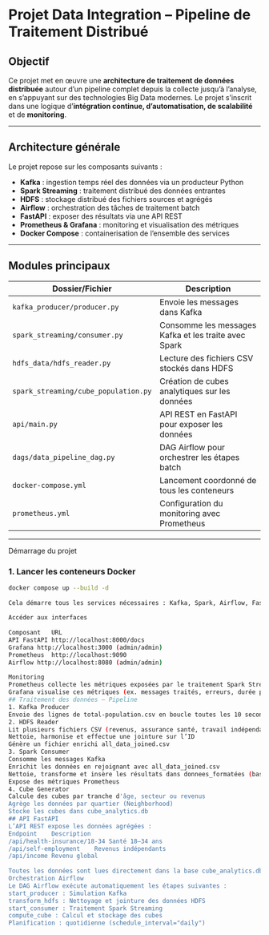 #  Projet Data Integration – Pipeline de Traitement Distribué

##  Objectif

Ce projet met en œuvre une **architecture de traitement de données distribuée** autour d’un pipeline complet depuis la collecte jusqu’à l’analyse, en s’appuyant sur des technologies Big Data modernes. Le projet s’inscrit dans une logique d’**intégration continue, d’automatisation, de scalabilité** et de **monitoring**.

---

##  Architecture générale

Le projet repose sur les composants suivants :

- **Kafka** : ingestion temps réel des données via un producteur Python
- **Spark Streaming** : traitement distribué des données entrantes
- **HDFS** : stockage distribué des fichiers sources et agrégés
- **Airflow** : orchestration des tâches de traitement batch
- **FastAPI** : exposer des résultats via une API REST
- **Prometheus & Grafana** : monitoring et visualisation des métriques
- **Docker Compose** : containerisation de l’ensemble des services

---

##  Modules principaux

| Dossier/Fichier | Description |
|------------------|-------------|
| `kafka_producer/producer.py` | Envoie les messages dans Kafka |
| `spark_streaming/consumer.py` | Consomme les messages Kafka et les traite avec Spark |
| `hdfs_data/hdfs_reader.py` | Lecture des fichiers CSV stockés dans HDFS |
| `spark_streaming/cube_population.py` | Création de cubes analytiques sur les données |
| `api/main.py` | API REST en FastAPI pour exposer les données |
| `dags/data_pipeline_dag.py` | DAG Airflow pour orchestrer les étapes batch |
| `docker-compose.yml` | Lancement coordonné de tous les conteneurs |
| `prometheus.yml` | Configuration du monitoring avec Prometheus |

---

Démarrage du projet
 
### 1. Lancer les conteneurs Docker
 
```bash
docker compose up --build -d
 
Cela démarre tous les services nécessaires : Kafka, Spark, Airflow, FastAPI, Prometheus, Grafana…
 
Accéder aux interfaces
 
Composant	URL
API FastAPI	http://localhost:8000/docs
Grafana	http://localhost:3000 (admin/admin)
Prometheus	http://localhost:9090
Airflow	http://localhost:8080 (admin/admin)
 
Monitoring
Prometheus collecte les métriques exposées par le traitement Spark Streaming.
Grafana visualise ces métriques (ex. messages traités, erreurs, durée par message)
## Traitement des données – Pipeline
1. Kafka Producer
Envoie des lignes de total-population.csv en boucle toutes les 10 secondes dans le topic population_data.
2. HDFS Reader
Lit plusieurs fichiers CSV (revenus, assurance santé, travail indépendant)
Nettoie, harmonise et effectue une jointure sur l’ID
Génère un fichier enrichi all_data_joined.csv
3. Spark Consumer
Consomme les messages Kafka
Enrichit les données en rejoignant avec all_data_joined.csv
Nettoie, transforme et insère les résultats dans donnees_formatées (base SQLite)
Expose des métriques Prometheus
4. Cube Generator
Calcule des cubes par tranche d'âge, secteur ou revenus
Agrège les données par quartier (Neighborhood)
Stocke les cubes dans cube_analytics.db
## API FastAPI
L’API REST expose les données agrégées :
Endpoint	Description
/api/health-insurance/18-34	Santé 18–34 ans
/api/self-employment	Revenus indépendants
/api/income	Revenu global
 
Toutes les données sont lues directement dans la base cube_analytics.db.
Orchestration Airflow
Le DAG Airflow exécute automatiquement les étapes suivantes :
start_producer : Simulation Kafka
transform_hdfs : Nettoyage et jointure des données HDFS
start_consumer : Traitement Spark Streaming
compute_cube : Calcul et stockage des cubes
Planification : quotidienne (schedule_interval="daily")

